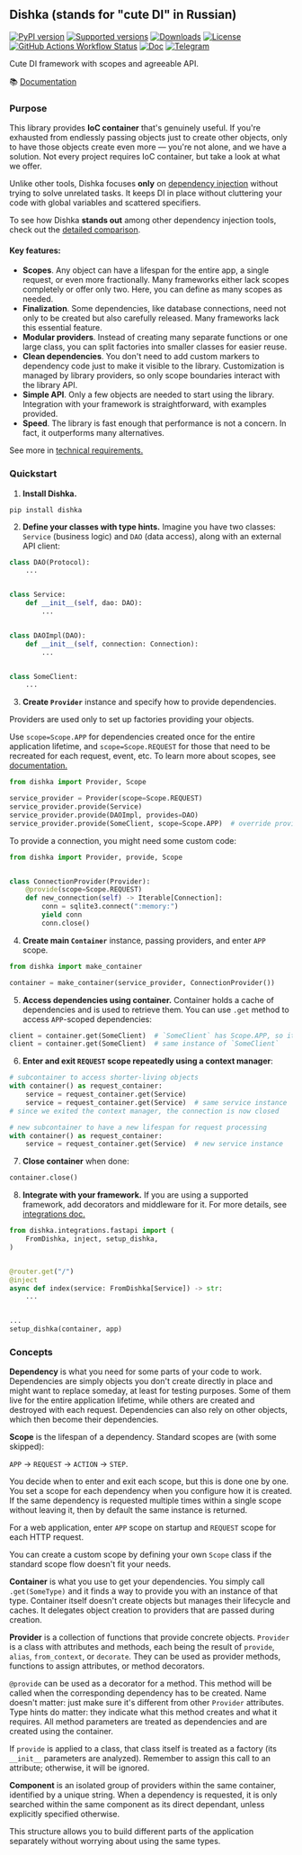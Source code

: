## Dishka (stands for "cute DI" in Russian)

[![PyPI version](https://badge.fury.io/py/dishka.svg)](https://pypi.python.org/pypi/dishka)
[![Supported versions](https://img.shields.io/pypi/pyversions/dishka.svg)](https://pypi.python.org/pypi/dishka)
[![Downloads](https://img.shields.io/pypi/dm/dishka.svg)](https://pypistats.org/packages/dishka)
[![License](https://img.shields.io/github/license/reagento/dishka)](https://github.com/reagento/dishka/blob/master/LICENSE)
[![GitHub Actions Workflow Status](https://img.shields.io/github/actions/workflow/status/reagento/dishka/setup.yml)](https://github.com/reagento/dishka/actions)
[![Doc](https://readthedocs.org/projects/dishka/badge/?version=latest&style=flat)](https://dishka.readthedocs.io)
[![Telegram](https://img.shields.io/badge/💬-Telegram-blue)](https://t.me/reagento_ru)

Cute DI framework with scopes and agreeable API.

📚 [Documentation](https://dishka.readthedocs.io)

### Purpose

This library provides **IoC container** that's genuinely useful.
If you're exhausted from endlessly passing objects just to create other objects, only to have those objects create even
more — you're not alone, and we have a solution.
Not every project requires IoC container, but take a look at what we offer.

Unlike other tools, Dishka focuses **only**
on [dependency injection](https://dishka.readthedocs.io/en/latest/di_intro.html) without trying to solve unrelated
tasks.
It keeps DI in place without cluttering your code with global variables and scattered specifiers.

To see how Dishka **stands out** among other dependency injection tools, check out
the [detailed comparison](https://dishka.readthedocs.io/en/latest/alternatives.html).

#### Key features:

* **Scopes**. Any object can have a lifespan for the entire app, a single request, or even more fractionally. Many
  frameworks either lack scopes completely or offer only two. Here, you can define as many scopes as needed.
* **Finalization**. Some dependencies, like database connections, need not only to be created but also carefully
  released. Many frameworks lack this essential feature.
* **Modular providers**. Instead of creating many separate functions or one large class, you can split factories
  into smaller classes for easier reuse.
* **Clean dependencies**. You don't need to add custom markers to dependency code just to make it visible to the
  library. Customization is managed by library providers, so only scope boundaries interact with the library API.
* **Simple API**. Only a few objects are needed to start using the library. Integration with your framework is
  straightforward, with examples provided.
* **Speed**. The library is fast enough that performance is not a concern. In fact, it outperforms many
  alternatives.

See more in [technical requirements.](https://dishka.readthedocs.io/en/latest/requirements/technical.html)

### Quickstart

1. **Install Dishka.**

```shell
pip install dishka
```

2. **Define your classes with type hints.** Imagine you have two classes: `Service` (business logic) and
   `DAO` (data access), along with an external API client:

```python
class DAO(Protocol):
    ...


class Service:
    def __init__(self, dao: DAO):
        ...


class DAOImpl(DAO):
    def __init__(self, connection: Connection):
        ...


class SomeClient:
    ...
```

3. **Create `Provider`** instance and specify how to provide dependencies.

Providers are used only to set up factories providing your objects.

Use `scope=Scope.APP` for dependencies created once for the entire application lifetime,
and `scope=Scope.REQUEST` for those that need to be recreated for each request, event, etc.
To learn more about scopes, see [documentation.](https://dishka.readthedocs.io/en/latest/advanced/scopes.html)

```python
from dishka import Provider, Scope

service_provider = Provider(scope=Scope.REQUEST)
service_provider.provide(Service)
service_provider.provide(DAOImpl, provides=DAO)
service_provider.provide(SomeClient, scope=Scope.APP)  # override provider scope
```

To provide a connection, you might need some custom code:

```python
from dishka import Provider, provide, Scope


class ConnectionProvider(Provider):
    @provide(scope=Scope.REQUEST)
    def new_connection(self) -> Iterable[Connection]:
        conn = sqlite3.connect(":memory:")
        yield conn
        conn.close()
```

4. **Create main `Container`** instance, passing providers, and enter `APP` scope.

```python
from dishka import make_container

container = make_container(service_provider, ConnectionProvider())
```

5. **Access dependencies using container.** Container holds a cache of dependencies and is used to retrieve them.
   You can use `.get` method to access `APP`-scoped dependencies:

```python
client = container.get(SomeClient)  # `SomeClient` has Scope.APP, so it is accessible here
client = container.get(SomeClient)  # same instance of `SomeClient`
```

6. **Enter and exit `REQUEST` scope repeatedly using a context manager**:

```python
# subcontainer to access shorter-living objects
with container() as request_container:
    service = request_container.get(Service)
    service = request_container.get(Service)  # same service instance
# since we exited the context manager, the connection is now closed

# new subcontainer to have a new lifespan for request processing
with container() as request_container:
    service = request_container.get(Service)  # new service instance
```

7. **Close container** when done:

```python
container.close()
```

8. **Integrate with your framework.** If you are using a supported framework, add decorators and middleware for it.
   For more details, see [integrations doc.](https://dishka.readthedocs.io/en/latest/integrations/index.html)

```python
from dishka.integrations.fastapi import (
    FromDishka, inject, setup_dishka,
)


@router.get("/")
@inject
async def index(service: FromDishka[Service]) -> str:
    ...


...
setup_dishka(container, app)
```

### Concepts

**Dependency** is what you need for some parts of your code to work.
Dependencies are simply objects you don't create directly in place and might want to replace someday, at least for
testing purposes.
Some of them live for the entire application lifetime, while others are created and destroyed with each request.
Dependencies can also rely on other objects, which then become their dependencies.

**Scope** is the lifespan of a dependency. Standard scopes are (with some skipped):

`APP` -> `REQUEST` -> `ACTION` -> `STEP`.

You decide when to enter and exit each scope, but this is done one by one.
You set a scope for each dependency when you configure how it is created.
If the same dependency is requested multiple times within a single scope without leaving it, then by default the same
instance is returned.

For a web application, enter `APP` scope on startup and `REQUEST` scope for each HTTP request.

You can create a custom scope by defining your own `Scope` class if the standard scope flow doesn't fit your needs.

**Container** is what you use to get your dependencies.
You simply call `.get(SomeType)` and it finds a way to provide you with an instance of that type.
Container itself doesn't create objects but manages their lifecycle and caches.
It delegates object creation to providers that are passed during creation.

**Provider** is a collection of functions that provide concrete objects.
`Provider` is a class with attributes and methods, each being the result of `provide`, `alias`, `from_context`, or
`decorate`.
They can be used as provider methods, functions to assign attributes, or method decorators.

`@provide` can be used as a decorator for a method.
This method will be called when the corresponding dependency has to be created.
Name doesn't matter: just make sure it's different from other `Provider` attributes.
Type hints do matter: they indicate what this method creates and what it requires.
All method parameters are treated as dependencies and are created using the container.

If `provide` is applied to a class, that class itself is treated as a factory (its `__init__` parameters are analyzed).
Remember to assign this call to an attribute; otherwise, it will be ignored.

**Component** is an isolated group of providers within the same container, identified by a unique string.
When a dependency is requested, it is only searched within the same component as its direct dependant, unless explicitly
specified otherwise.

This structure allows you to build different parts of the application separately without worrying about using the same
types.
